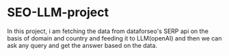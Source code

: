 # SEO-LLM-project
In this project, i am fetching the data from dataforseo's SERP api on the basis of domain and country and feeding it to LLM(openAI)  and then we can ask any query and get the answer based on the data.
